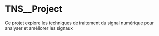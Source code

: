 # TNS__Project
Ce projet explore les techniques de traitement du signal numérique pour analyser et améliorer les signaux
